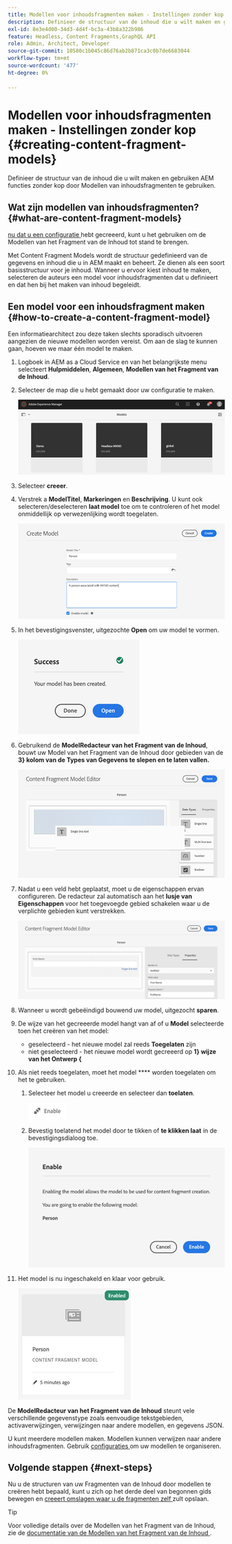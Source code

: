 ```yaml
---
title: Modellen voor inhoudsfragmenten maken - Instellingen zonder kop
description: Definieer de structuur van de inhoud die u wilt maken en gebruiken AEM functies zonder kop door Modellen van inhoudsfragmenten te gebruiken.
exl-id: 8e3e4d00-34d3-4d4f-bc3a-43b8a322b986
feature: Headless, Content Fragments,GraphQL API
role: Admin, Architect, Developer
source-git-commit: 10580c1b045c86d76ab2b871ca3c0b7de6683044
workflow-type: tm+mt
source-wordcount: '477'
ht-degree: 0%

---
```


# Modellen voor inhoudsfragmenten maken - Instellingen zonder kop {#creating-content-fragment-models}

Definieer de structuur van de inhoud die u wilt maken en gebruiken AEM functies zonder kop door Modellen van inhoudsfragmenten te gebruiken.

## Wat zijn modellen van inhoudsfragmenten? {#what-are-content-fragment-models}

[ nu dat u een configuratie ](create-configuration.md) hebt gecreeerd, kunt u het gebruiken om de Modellen van het Fragment van de Inhoud tot stand te brengen.

Met Content Fragment Models wordt de structuur gedefinieerd van de gegevens en inhoud die u in AEM maakt en beheert. Ze dienen als een soort basisstructuur voor je inhoud. Wanneer u ervoor kiest inhoud te maken, selecteren de auteurs een model voor inhoudsfragmenten dat u definieert en dat hen bij het maken van inhoud begeleidt.

## Een model voor een inhoudsfragment maken {#how-to-create-a-content-fragment-model}

Een informatiearchitect zou deze taken slechts sporadisch uitvoeren aangezien de nieuwe modellen worden vereist. Om aan de slag te kunnen gaan, hoeven we maar één model te maken.

1. Logboek in AEM as a Cloud Service en van het belangrijkste menu selecteert **Hulpmiddelen**, **Algemeen**, **Modellen van het Fragment van de Inhoud**.
1. Selecteer de map die u hebt gemaakt door uw configuratie te maken.

   ![ de modellenomslag ](../assets/models-folder.png)
1. Selecteer **creeer**.
1. Verstrek a **ModelTitel**, **Markeringen** en **Beschrijving**. U kunt ook selecteren/deselecteren **laat model** toe om te controleren of het model onmiddellijk op verwezenlijking wordt toegelaten.

   ![ creeer een model ](../assets/models-create.png)
1. In het bevestigingsvenster, uitgezochte **Open** om uw model te vormen.

   ![ Bevestigingsvenster ](../assets/models-confirmation.png)
1. Gebruikend de **ModelRedacteur van het Fragment van de Inhoud**, bouwt uw Model van het Fragment van de Inhoud door gebieden van de **3} kolom van de Types van Gegevens te slepen en te laten vallen.**

   ![ belemmering en dalingsgebieden ](../assets/models-drag-and-drop.png)

1. Nadat u een veld hebt geplaatst, moet u de eigenschappen ervan configureren. De redacteur zal automatisch aan het **lusje van Eigenschappen** voor het toegevoegde gebied schakelen waar u de verplichte gebieden kunt verstrekken.

   ![ vorm eigenschappen ](../assets/models-configure-properties.png)

1. Wanneer u wordt gebeëindigd bouwend uw model, uitgezocht **sparen**.

1. De wijze van het gecreeerde model hangt van af of u **Model** selecteerde toen het creëren van het model:
   * geselecteerd - het nieuwe model zal reeds **Toegelaten** zijn
   * niet geselecteerd - het nieuwe model wordt gecreeerd op **1} wijze van het Ontwerp {**

1. Als niet reeds toegelaten, moet het model **** worden toegelaten om het te gebruiken.
   1. Selecteer het model u creeerde en selecteer dan **toelaten**.

      ![ toelatend het model ](../assets/models-enable.png)
   1. Bevestig toelatend het model door te tikken of **te klikken laat** in de bevestigingsdialoog toe.

      ![ toelatend bevestigingsdialoog ](../assets/models-enabling.png)
1. Het model is nu ingeschakeld en klaar voor gebruik.

   ![ toegelaten Model ](../assets/models-enabled.png)

De **ModelRedacteur van het Fragment van de Inhoud** steunt vele verschillende gegevenstype zoals eenvoudige tekstgebieden, activaverwijzingen, verwijzingen naar andere modellen, en gegevens JSON.

U kunt meerdere modellen maken. Modellen kunnen verwijzen naar andere inhoudsfragmenten. Gebruik [ configuraties ](create-configuration.md) om uw modellen te organiseren.

## Volgende stappen {#next-steps}

Nu u de structuren van uw Fragmenten van de Inhoud door modellen te creëren hebt bepaald, kunt u zich op het derde deel van begonnen gids bewegen en [ creeert omslagen waar u de fragmenten zelf ](create-assets-folder.md) zult opslaan.

>[!TIP]
>
>Voor volledige details over de Modellen van het Fragment van de Inhoud, zie de [ documentatie van de Modellen van het Fragment van de Inhoud ](/help/sites-cloud/administering/content-fragments/content-fragment-models.md).
